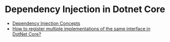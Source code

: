 # Dependency Injection in Dotnet Core

* [Dependency Injection Concepts](/di-concepts-readme.md)
* [How to register multiple implementations of the same interface in DotNet Core?](/di-dotnetcore-readme.md)